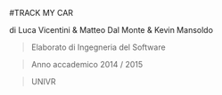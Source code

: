 #TRACK MY CAR

di Luca Vicentini & Matteo Dal Monte & Kevin Mansoldo

> Elaborato di Ingegneria del Software

> Anno accademico 2014 / 2015

> UNIVR

